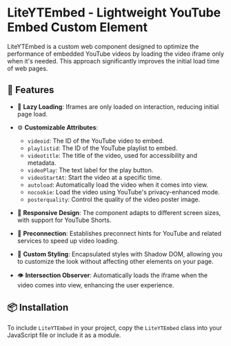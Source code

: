 # LiteYTEmbed - Lightweight YouTube Embed Custom Element

LiteYTEmbed is a custom web component designed to optimize the performance of embedded YouTube videos by loading the video iframe only when it's needed. This approach significantly improves the initial load time of web pages.

## 🎯 Features

- 🚀 **Lazy Loading**: Iframes are only loaded on interaction, reducing initial page load.
- ⚙️ **Customizable Attributes**:
  - `videoid`: The ID of the YouTube video to embed.
  - `playlistid`: The ID of the YouTube playlist to embed.
  - `videotitle`: The title of the video, used for accessibility and metadata.
  - `videoPlay`: The text label for the play button.
  - `videoStartAt`: Start the video at a specific time.
  - `autoload`: Automatically load the video when it comes into view.
  - `nocookie`: Load the video using YouTube's privacy-enhanced mode.
  - `posterquality`: Control the quality of the video poster image.

- 📱 **Responsive Design**: The component adapts to different screen sizes, with support for YouTube Shorts.
- 🔗 **Preconnection**: Establishes preconnect hints for YouTube and related services to speed up video loading.
- 🎨 **Custom Styling**: Encapsulated styles with Shadow DOM, allowing you to customize the look without affecting other elements on your page.
- 👁️ **Intersection Observer**: Automatically loads the iframe when the video comes into view, enhancing the user experience.

## 📦 Installation

To include `LiteYTEmbed` in your project, copy the `LiteYTEmbed` class into your JavaScript file or include it as a module.
